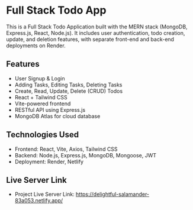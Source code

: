 # Full Stack Todo App

This is a Full Stack Todo Application built with the MERN stack (MongoDB, Express.js, React, Node.js). It includes user authentication, todo creation, update, and deletion features, with separate front-end and back-end deployments on Render.

## Features

- User Signup & Login
- Adding Tasks, Editing Tasks, Deleting Tasks
- Create, Read, Update, Delete (CRUD) Todos
- React + Tailwind CSS
- Vite-powered frontend
- RESTful API using Express.js
- MongoDB Atlas for cloud database

## Technologies Used

- Frontend: React, Vite, Axios, Tailwind CSS
- Backend: Node.js, Express.js, MongoDB, Mongoose, JWT
- Deployment: Render, Netlify

## Live Server Link
- Project Live Server Link: https://delightful-salamander-83a053.netlify.app/


